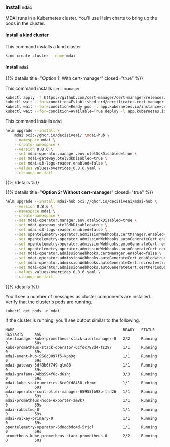 ### Install `mdai`

MDAI runs in a Kubernetes cluster. You'll use Helm charts to bring up the pods in the cluster.


#### Install a kind cluster

This command installs a kind cluster

```bash
kind create cluster --name mdai
```

#### Install `mdai`


{{% details title="Option 1: With cert-manager" closed="true" %}}

This command installs `cert-manager`

```bash
kubectl apply -f https://github.com/cert-manager/cert-manager/releases/latest/download/cert-manager.yaml
kubectl wait --for=condition=Established crd/certificates.cert-manager.io --timeout=60s
kubectl wait --for=condition=Ready pod -l app.kubernetes.io/instance=cert-manager -n cert-manager --timeout=60s
kubectl wait --for=condition=Available=True deploy -l app.kubernetes.io/instance=cert-manager -n cert-manager --timeout=60s
```

This command installs `mdai`

```bash
helm upgrade --install \
    mdai oci://ghcr.io/decisiveai/ \mdai-hub \
    --namespace mdai \
    --create-namespace \
    --version 0.8.6 \
    --set mdai-operator.manager.env.otelSdkDisabled=true \
    --set mdai-gateway.otelSdkDisabled=true \
    --set mdai-s3-logs-reader.enabled=false \
    --values values/overrides_0.8.6.yaml \
    --cleanup-on-fail
```

{{% /details %}}


{{% details title="**Option 2: Without cert-manager**" closed="true" %}}

```bash
helm upgrade --install mdai-hub oci://ghcr.io/decisiveai/mdai-hub \
    --version 0.8.6 \
    --namespace mdai \
    --create-namespace \
    --set mdai-operator.manager.env.otelSdkDisabled=true \
    --set mdai-gateway.otelSdkDisabled=true \
    --set mdai-s3-logs-reader.enabled=false \
    --set opentelemetry-operator.admissionWebhooks.certManager.enabled=false \
    --set opentelemetry-operator.admissionWebhooks.autoGenerateCert.enabled=true \
    --set opentelemetry-operator.admissionWebhooks.autoGenerateCert.recreate=true \
    --set opentelemetry-operator.admissionWebhooks.autoGenerateCert.certPeriodDays=365 \
    --set mdai-operator.admissionWebhooks.certManager.enabled=false \
    --set mdai-operator.admissionWebhooks.autoGenerateCert.enabled=true \
    --set mdai-operator.admissionWebhooks.autoGenerateCert.recreate=true \
    --set mdai-operator.admissionWebhooks.autoGenerateCert.certPeriodDays=365 \
    --values values/overrides_0.8.6.yaml \
    --cleanup-on-fail
```

{{% /details %}}


You'll see a number of messages as cluster components are installed. Verify that the cluster's pods are running.

```
kubectl get pods -n mdai
```

If the cluster is running, you'll see output similar to the following.

```
NAME                                                READY   STATUS    RESTARTS     AGE
alertmanager-kube-prometheus-stack-alertmanager-0   2/2     Running   0            50s
kube-prometheus-stack-operator-6cfdc788d4-ts297     1/1     Running   0            59s
mdai-event-hub-556c8897f5-kpn9g                     1/1     Running   0            59s
mdai-gateway-5df8b6f749-qlm88                       1/1     Running   0            59s
mdai-grafana-84bb594f6c-d6shj                       3/3     Running   0            59s
mdai-kube-state-metrics-6cd9fd8458-rhrmr            1/1     Running   0            59s
mdai-operator-controller-manager-65955fb98b-trn26   1/1     Running   0            59s
mdai-prometheus-node-exporter-zm8k7                 1/1     Running   0            59s
mdai-rabbitmq-0                                     1/1     Running   0            59s
mdai-valkey-primary-0                               1/1     Running   0            59s
opentelemetry-operator-6d8ddbdc4d-5rjcl             1/1     Running   0            59s
prometheus-kube-prometheus-stack-prometheus-0       2/2     Running   0            50s
```
